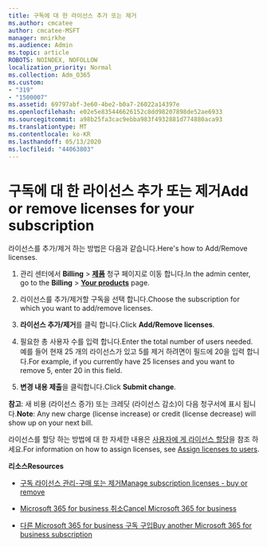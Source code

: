 ```yaml
---
title: 구독에 대 한 라이선스 추가 또는 제거
ms.author: cmcatee
author: cmcatee-MSFT
manager: mnirkhe
ms.audience: Admin
ms.topic: article
ROBOTS: NOINDEX, NOFOLLOW
localization_priority: Normal
ms.collection: Adm_O365
ms.custom:
- "319"
- "1500007"
ms.assetid: 69797abf-3e60-4be2-b0a7-26022a14397e
ms.openlocfilehash: e02e5e835446626152c8dd98207898de52ae6933
ms.sourcegitcommit: a98b25fa3cac9ebba983f4932881d774880aca93
ms.translationtype: MT
ms.contentlocale: ko-KR
ms.lasthandoff: 05/13/2020
ms.locfileid: "44063803"
---
```

# <a name="add-or-remove-licenses-for-your-subscription"></a><span data-ttu-id="88e8e-102">구독에 대 한 라이선스 추가 또는 제거</span><span class="sxs-lookup"><span data-stu-id="88e8e-102">Add or remove licenses for your subscription</span></span>

<span data-ttu-id="88e8e-103">라이선스를 추가/제거 하는 방법은 다음과 같습니다.</span><span class="sxs-lookup"><span data-stu-id="88e8e-103">Here's how to Add/Remove licenses.</span></span>
  
1. <span data-ttu-id="88e8e-104">관리 센터에서 **Billing** \> **[제품](https://go.microsoft.com/fwlink/p/?linkid=842054)** 청구 페이지로 이동 합니다.</span><span class="sxs-lookup"><span data-stu-id="88e8e-104">In the admin center, go to the **Billing** \> **[Your products](https://go.microsoft.com/fwlink/p/?linkid=842054)** page.</span></span>

2. <span data-ttu-id="88e8e-105">라이선스를 추가/제거할 구독을 선택 합니다.</span><span class="sxs-lookup"><span data-stu-id="88e8e-105">Choose the subscription for which you want to add/remove licenses.</span></span>

3. <span data-ttu-id="88e8e-106">**라이선스 추가/제거**를 클릭 합니다.</span><span class="sxs-lookup"><span data-stu-id="88e8e-106">Click **Add/Remove licenses**.</span></span>

4. <span data-ttu-id="88e8e-107">필요한 총 사용자 수를 입력 합니다.</span><span class="sxs-lookup"><span data-stu-id="88e8e-107">Enter the total number of users needed.</span></span> <span data-ttu-id="88e8e-108">예를 들어 현재 25 개의 라이선스가 있고 5를 제거 하려면이 필드에 20을 입력 합니다.</span><span class="sxs-lookup"><span data-stu-id="88e8e-108">For example, if you currently have 25 licenses and you want to remove 5, enter 20 in this field.</span></span>

5. <span data-ttu-id="88e8e-109">**변경 내용 제출**을 클릭합니다.</span><span class="sxs-lookup"><span data-stu-id="88e8e-109">Click **Submit change**.</span></span>

<span data-ttu-id="88e8e-110">**참고**: 새 비용 (라이선스 증가) 또는 크레딧 (라이선스 감소)이 다음 청구서에 표시 됩니다.</span><span class="sxs-lookup"><span data-stu-id="88e8e-110">**Note**: Any new charge (license increase) or credit (license decrease) will show up on your next bill.</span></span>

<span data-ttu-id="88e8e-111">라이선스를 할당 하는 방법에 대 한 자세한 내용은 [사용자에 게 라이선스 할당](https://docs.microsoft.com/microsoft-365/admin/manage/assign-licenses-to-users)을 참조 하세요.</span><span class="sxs-lookup"><span data-stu-id="88e8e-111">For information on how to assign licenses, see [Assign licenses to users](https://docs.microsoft.com/microsoft-365/admin/manage/assign-licenses-to-users).</span></span>

<span data-ttu-id="88e8e-112">**리소스**</span><span class="sxs-lookup"><span data-stu-id="88e8e-112">**Resources**</span></span>
  
- [<span data-ttu-id="88e8e-113">구독 라이선스 관리-구매 또는 제거</span><span class="sxs-lookup"><span data-stu-id="88e8e-113">Manage subscription licenses - buy or remove</span></span>](https://docs.microsoft.com/microsoft-365/commerce/licenses/buy-licenses)

- [<span data-ttu-id="88e8e-114">Microsoft 365 for business 취소</span><span class="sxs-lookup"><span data-stu-id="88e8e-114">Cancel Microsoft 365 for business</span></span>](https://support.office.com/article/Cancel-Office-365-for-business-b1bc0bef-4608-4601-813a-cdd9f746709a)

- [<span data-ttu-id="88e8e-115">다른 Microsoft 365 for business 구독 구입</span><span class="sxs-lookup"><span data-stu-id="88e8e-115">Buy another Microsoft 365 for business subscription</span></span>](https://support.office.com/article/Buy-another-Office-365-for-business-subscription-fab3b86c-3359-4042-8692-5d4dc7550b7c)
